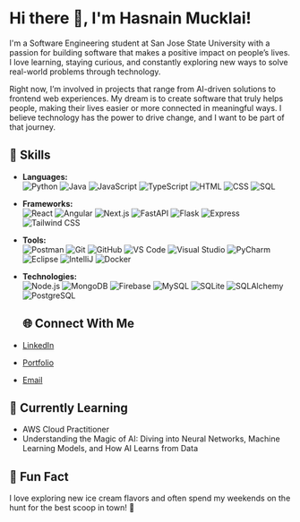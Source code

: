 # Hi there 👋, I'm Hasnain Mucklai!
I'm a Software Engineering student at San Jose State University with a passion for building software that makes a positive impact on people’s lives. I love learning, staying curious, and constantly exploring new ways to solve real-world problems through technology.

Right now, I’m involved in projects that range from AI-driven solutions to frontend web experiences. My dream is to create software that truly helps people, making their lives easier or more connected in meaningful ways. I believe technology has the power to drive change, and I want to be part of that journey.

## 🚀 Skills

- **Languages:**  
  ![Python](https://img.shields.io/badge/-Python-3776AB?logo=python&logoColor=white&style=flat) 
  ![Java](https://img.shields.io/badge/-Java-007396?logo=java&logoColor=white&style=flat) 
  ![JavaScript](https://img.shields.io/badge/-JavaScript-F7DF1E?logo=javascript&logoColor=black&style=flat) 
  ![TypeScript](https://img.shields.io/badge/-TypeScript-3178C6?logo=typescript&logoColor=white&style=flat) 
  ![HTML](https://img.shields.io/badge/-HTML-E34F26?logo=html5&logoColor=white&style=flat) 
  ![CSS](https://img.shields.io/badge/-CSS-1572B6?logo=css3&logoColor=white&style=flat) 
  ![SQL](https://img.shields.io/badge/-SQL-4479A1?logo=postgresql&logoColor=white&style=flat)

- **Frameworks:**  
  ![React](https://img.shields.io/badge/-React-61DAFB?logo=react&logoColor=black&style=flat) 
  ![Angular](https://img.shields.io/badge/-Angular-DD0031?logo=angular&logoColor=white&style=flat) 
  ![Next.js](https://img.shields.io/badge/-Next.js-000000?logo=next.js&logoColor=white&style=flat) 
  ![FastAPI](https://img.shields.io/badge/-FastAPI-009688?logo=fastapi&logoColor=white&style=flat) 
  ![Flask](https://img.shields.io/badge/-Flask-000000?logo=flask&logoColor=white&style=flat) 
  ![Express](https://img.shields.io/badge/-Express-000000?logo=express&logoColor=white&style=flat) 
  ![Tailwind CSS](https://img.shields.io/badge/-Tailwind_CSS-38B2AC?logo=tailwind-css&logoColor=white&style=flat)

- **Tools:**  
  ![Postman](https://img.shields.io/badge/-Postman-FF6C37?logo=postman&logoColor=white&style=flat) 
  ![Git](https://img.shields.io/badge/-Git-F05032?logo=git&logoColor=white&style=flat) 
  ![GitHub](https://img.shields.io/badge/-GitHub-181717?logo=github&logoColor=white&style=flat) 
  ![VS Code](https://img.shields.io/badge/-VS%20Code-007ACC?logo=visual-studio-code&logoColor=white&style=flat) 
  ![Visual Studio](https://img.shields.io/badge/-Visual%20Studio-5C2D91?logo=visual-studio&logoColor=white&style=flat) 
  ![PyCharm](https://img.shields.io/badge/-PyCharm-000000?logo=pycharm&logoColor=white&style=flat) 
  ![Eclipse](https://img.shields.io/badge/-Eclipse-2C2255?logo=eclipse&logoColor=white&style=flat) 
  ![IntelliJ](https://img.shields.io/badge/-IntelliJ-000000?logo=intellij-idea&logoColor=white&style=flat) 
  ![Docker](https://img.shields.io/badge/-Docker-2496ED?logo=docker&logoColor=white&style=flat)

- **Technologies:**  
  ![Node.js](https://img.shields.io/badge/-Node.js-339933?logo=node.js&logoColor=white&style=flat) 
  ![MongoDB](https://img.shields.io/badge/-MongoDB-47A248?logo=mongodb&logoColor=white&style=flat) 
  ![Firebase](https://img.shields.io/badge/-Firebase-FFCA28?logo=firebase&logoColor=black&style=flat) 
  ![MySQL](https://img.shields.io/badge/-MySQL-4479A1?logo=mysql&logoColor=white&style=flat) 
  ![SQLite](https://img.shields.io/badge/-SQLite-003B57?logo=sqlite&logoColor=white&style=flat) 
  ![SQLAlchemy](https://img.shields.io/badge/-SQLAlchemy-323232?logo=sqlalchemy&logoColor=white&style=flat) 
  ![PostgreSQL](https://img.shields.io/badge/-PostgreSQL-4169E1?logo=postgresql&logoColor=white&style=flat)

  ## 🌐 Connect With Me
- [LinkedIn](https://www.linkedin.com/in/hasnainmucklai/)
- [Portfolio](https://hasnain7861.github.io/)
- [Email](mailto:mucklaihasnain@gmail.com)

## 🌱 Currently Learning
- AWS Cloud Practitioner
- Understanding the Magic of AI: Diving into Neural Networks, Machine Learning Models, and How AI Learns from Data

## 🎯 Fun Fact
I love exploring new ice cream flavors and often spend my weekends on the hunt for the best scoop in town! 🍦



